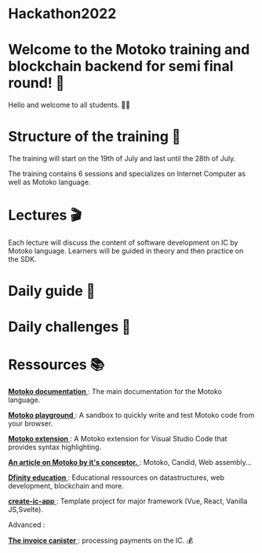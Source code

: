 # Hackathon2022

# Welcome to the Motoko training and blockchain backend for semi final round! 👻

Hello and welcome to all students. 🧑‍🎓

# Structure of the training 📆

The training will start on the 19th of July and last until the 28th of July. <br/>

The training contains 6 sessions and specializes on Internet Computer as well as Motoko language.

# Lectures 🎬
Each lecture will discuss the content of software development on IC by Motoko language. Learners will be guided in theory and then practice on the SDK.

# Daily guide 📜


# Daily challenges 📝


# Ressources 📚

<a href="https://smartcontracts.org/docs/language-guide/about-this-guide.html" target="_blank"> **Motoko documentation** </a> : The main documentation for the Motoko language.


<a href="https://www.google.com/url?q=https://m7sm4-2iaaa-aaaab-qabra-cai.raw.ic0.app/&sa=D&source=docs&ust=1646578646250914&usg=AOvVaw2t9ssTnoubsEHh3XlqkTl9" target="_blank"> **Motoko playground** </a> : A sandbox to quickly write and test Motoko code from your browser.


<a href="https://marketplace.visualstudio.com/items?itemName=dfinity-foundation.vscode-motoko" target="_blank"> **Motoko extension** </a> : A Motoko extension for Visual Studio Code that provides syntax highlighting.


<a href="https://medium.com/dfinity/motoko-a-programming-language-designed-for-the-internet-computer-is-now-open-source-8d85da4db735" target="_blank"> **An article on Motoko by it's conceptor.** </a> : Motoko, Candid, Web assembly...


<a href="https://github.com/orgs/DFINITY-Education/repositories" target="_blank"> **Dfinity education** </a> : Educational ressources on datastructures, web development, blockchain and more.


<a href="https://github.com/MioQuispe/create-ic-app" target="_blank"> **create-ic-app** </a> : Template project for major framework (Vue, React, Vanilla JS,Svelte).

Advanced :

<a href="https://github.com/dfinity/invoice-canister" target="_blank"> **The invoice canister** </a> : processing payments on the IC. 💰



